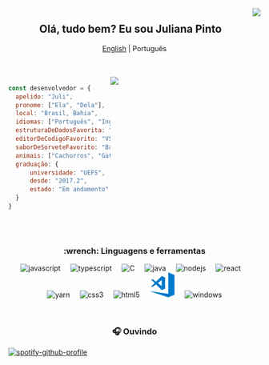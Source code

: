 <img height="40" align="right" src="https://octodex.github.com/images/nyantocat.gif">
<h2 align="center"> Olá, tudo bem? Eu sou Juliana Pinto  </h2>

<p align="center">
        <a href="https://github.com/Juliapp/Juliapp/blob/master/README.md">English</a> |  Português
 </p>
 
<!--<img width="500" align="right" src="https://media1.tenor.com/images/4fbdf5a686e9c241e8f56d06c8902241/tenor.gif">-->

</br>
</br>
<img width="300" align="right" src="https://i.pinimg.com/originals/68/ae/bf/68aebf4c71bd1d6090f87237272b01e5.gif">

  ```javascript
const desenvolvedor = {
    apelido: "Juli",
    pronome: ["Ela", "Dela"],
    local: "Brasil, Bahia",
    idiomas: ["Português", "Inglês"],
    estruturaDeDadosFavorita: "JSON",
    editorDeCodigoFavorito: "VS Code",
    saborDeSorveteFavorito: "Baunilha",
    animais: ["Cachorros", "Gato"],
    graduação: {
        universidade: "UEFS", 
        desde: "2017.2",
        estado: "Em andamento"
    }
}
```
</br>
</br>

<h3 align="center"> :wrench: Linguagens e ferramentas</h3>
<p align="center">

<img src="https://devicons.github.io/devicon/devicon.git/icons/javascript/javascript-original.svg" alt="javascript" width="50" height="50"/>
&nbsp &nbsp 
<img src="https://devicon.dev/devicon.git/icons/typescript/typescript-original.svg" alt="typescript" width="50" height="50"/>
&nbsp &nbsp 
<img src="https://devicon.dev/devicon.git/icons/c/c-original.svg" alt="C" width="50" height="50"/>
&nbsp &nbsp 
<img src="https://devicon.dev/devicon.git/icons/java/java-original-wordmark.svg" alt="java" width="50" height="50"/>
&nbsp &nbsp 
<img src="https://devicon.dev/devicon.git/icons/nodejs/nodejs-original-wordmark.svg" alt="nodejs" width="90" />
&nbsp &nbsp 
<img src="https://devicon.dev/devicon.git/icons/react/react-original-wordmark.svg" alt="react" width="50" height="50"/>
&nbsp &nbsp 
<img src="https://devicon.dev/devicon.git/icons/yarn/yarn-original-wordmark.svg" alt="yarn" width="90"/>
&nbsp &nbsp 
<img src="https://devicons.github.io/devicon/devicon.git/icons/css3/css3-original-wordmark.svg" alt="css3"  width="50" height="50"/>
&nbsp &nbsp 
<img src="https://devicons.github.io/devicon/devicon.git/icons/html5/html5-original-wordmark.svg" alt="html5"  width="50" height="50"/>      
&nbsp &nbsp 
<img src="https://raw.githubusercontent.com/github/explore/80688e429a7d4ef2fca1e82350fe8e3517d3494d/topics/visual-studio-code/visual-studio-code.png" alt="vsCode"  width="50" height="50"/>
&nbsp &nbsp 
<img src="https://devicon.dev/devicon.git/icons/windows8/windows8-original.svg" alt="windows"  width="50" height="50"/>    
</p>
<br />


<p align="center">
<h3 align="center">🎧 Ouvindo </h3>

[![spotify-github-profile](https://spotify-github-profile.vercel.app/api/view?uid=12147651958&cover_image=false)](https://spotify-github-profile.vercel.app/api/view?uid=12147651958&redirect=true)
</p>
